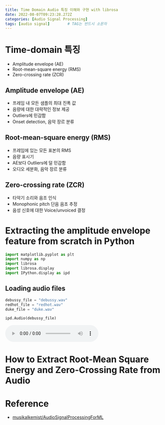 ```yaml
---
title: Time Domain Audio 특징 이해와 구현 with librosa
date: 2022-08-07T09:23:28.272Z
categories: [Audio Signal Processing]
tags: [audio signal]		# TAG는 반드시 소문자
---
```



# Time-domain 특징
* Amplitude envelope (AE)
* Root-mean-square energy (RMS)
* Zero-crossing rate (ZCR)

## Amplitude envelope (AE)
* 프레임 내 모든 샘플의 최대 진폭 값
* 음량에 대한 대략적인 정보 제공
* Outliers에 민감함
* Onset detection, 음악 장르 분류

## Root-mean-square energy (RMS)
* 프레임에 있는 모든 표본의 RMS
* 음량 표시기
* AE보다 Outliers에 덜 민감함
* 오디오 세분화, 음악 장르 분류

## Zero-crossing rate (ZCR)
* 타악기 소리와 음조 인식
* Monophonic pitch 단음 음조 추정
* 음성 신호에 대한 Voice/unvoiced 결정

# Extracting the amplitude envelope feature from scratch in Python

```python
import matplotlib.pyplot as plt
import numpy as np
import librosa
import librosa.display
import IPython.display as ipd
```

## Loading audio files
```python
debussy_file = "debussy.wav"
redhot_file = "redhot.wav"
duke_file = "duke.wav"
```
```python
ipd.Audio(debussy_file)
```
<audio controls="controls">
  <source type="audio/wav" src="_site/assets/audio/debussy.wav"></source>
  <p>Your browser does not support the audio element.</p>
</audio>




# How to Extract Root-Mean Square Energy and Zero-Crossing Rate from Audio


























# Reference
* [musikalkemist/AudioSignalProcessingForML](https://github.com/musikalkemist/AudioSignalProcessingForML)

